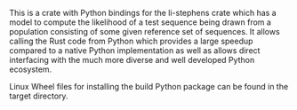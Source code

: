 This is a crate with Python bindings for the li-stephens crate which has a model to compute the likelihood of a test sequence being drawn from a population consisting of some given reference set of sequences. It allows calling the Rust code from Python which provides a large speedup compared to a native Python implementation as well as allows direct interfacing with the much more diverse and well developed Python ecosystem.

Linux Wheel files for installing the build Python package can be found in the target directory.
